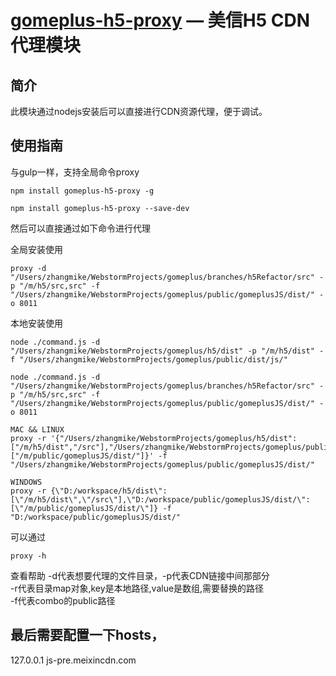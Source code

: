 [gomeplus-h5-proxy](https://github.com/gomeplusFED/meixin-h5-proxy.git) — 美信H5 CDN代理模块
==================================================

简介
----

此模块通过nodejs安装后可以直接进行CDN资源代理，便于调试。

使用指南
----
与gulp一样，支持全局命令proxy<br>

```
npm install gomeplus-h5-proxy -g
```

```
npm install gomeplus-h5-proxy --save-dev
```

然后可以直接通过如下命令进行代理

全局安装使用

```
proxy -d "/Users/zhangmike/WebstormProjects/gomeplus/branches/h5Refactor/src" -p "/m/h5/src,src" -f "/Users/zhangmike/WebstormProjects/gomeplus/public/gomeplusJS/dist/" -o 8011
```

本地安装使用

```
node ./command.js -d "/Users/zhangmike/WebstormProjects/gomeplus/h5/dist" -p "/m/h5/dist" -f "/Users/zhangmike/WebstormProjects/gomeplus/public/dist/js/"
```

```
node ./command.js -d "/Users/zhangmike/WebstormProjects/gomeplus/branches/h5Refactor/src" -p "/m/h5/src,src" -f "/Users/zhangmike/WebstormProjects/gomeplus/public/gomeplusJS/dist/" -o 8011
```

```
MAC && LINUX    
proxy -r '{"/Users/zhangmike/WebstormProjects/gomeplus/h5/dist":["/m/h5/dist","/src"],"/Users/zhangmike/WebstormProjects/gomeplus/public/gomeplusJS/dist/":["/m/public/gomeplusJS/dist/"]}' -f "/Users/zhangmike/WebstormProjects/gomeplus/public/gomeplusJS/dist/"  
```



```
WINDOWS    
proxy -r {\"D:/workspace/h5/dist\":[\"/m/h5/dist\",\"/src\"],\"D:/workspace/public/gomeplusJS/dist/\":[\"/m/public/gomeplusJS/dist/\"]} -f "D:/workspace/public/gomeplusJS/dist/"
```
可以通过
```
proxy -h
```
查看帮助
-d代表想要代理的文件目录，-p代表CDN链接中间那部分  
-r代表目录map对象,key是本地路径,value是数组,需要替换的路径  
-f代表combo的public路径


最后需要配置一下hosts，
---
127.0.0.1  js-pre.meixincdn.com